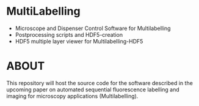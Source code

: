 # MultiLabelling

* Microscope and Dispenser Control Software for Multilabelling
* Postprocessing scripts and HDF5-creation
* HDF5 multiple layer viewer for Multilabelling-HDF5
 
# ABOUT 
This repository will host the source code for the software described in the upcoming paper on 
automated sequential fluorescence labelling and imaging for microscopy applications (Multilabelling).  
